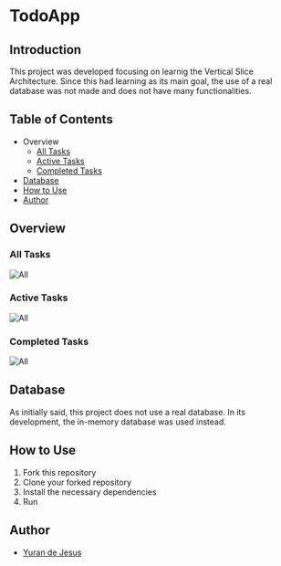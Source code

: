 # TodoApp
## Introduction
This project was developed focusing on learnig the Vertical Slice Architecture. Since this had learning as its main goal, the use of a real database 
was not made and does not have many functionalities.

## Table of Contents

- Overview
    - [All Tasks](#all)
    - [Active Tasks](#active)
    - [Completed Tasks](#completed)
- [Database](#database)
- [How to Use](#how-to-use)
- [Author](#author)

## Overview
### All Tasks
![All](TodoApp/www/assets/All.png)

### Active Tasks
![All]()

### Completed Tasks
![All]()

## Database
As initially said, this project does not use a real database. In its development, the in-memory database was used instead.

## How to Use
1. Fork this repository
2. Clone your forked repository
3. Install the necessary dependencies
4. Run

## Author
- [Yuran de Jesus](https://github.com/d3Jesus)